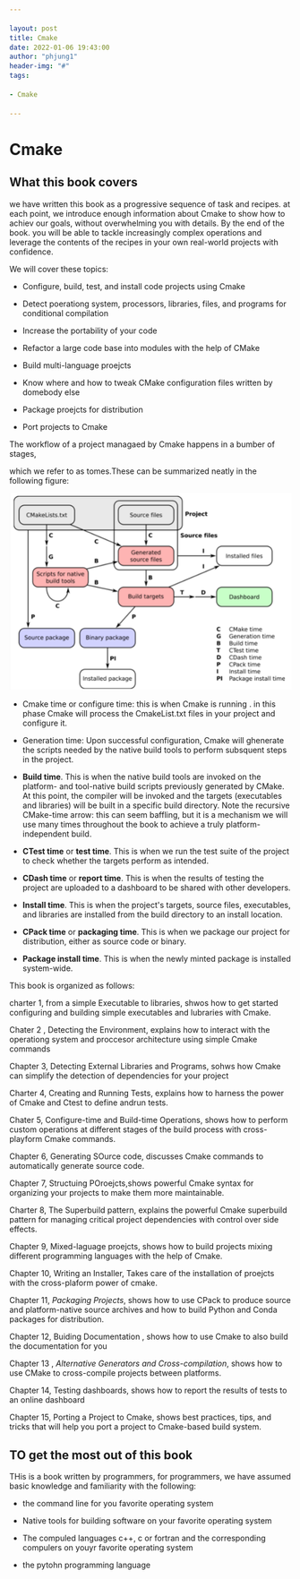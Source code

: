 ```yaml
---

layout: post
title: Cmake
date: 2022-01-06 19:43:00
author: "phjung1"
header-img: "#"
tags:

- Cmake

---
```


# Cmake

## What this book covers

we have written this book as a progressive sequence of task and recipes. at each point, we introduce enough information about Cmake to show how to achiev our goals, without overwhelming you with details. By the end of the book. you will be able to tackle increasingly complex operations and leverage the contents of the recipes in your own real-world projects with confidence.



We will cover these topics:

- Configure, build, test, and install code projects using Cmake

- Detect poerationg system, processors, libraries, files, and programs for conditional compilation

- Increase the portability of your code

- Refactor a large code base into modules with the help of CMake

- Build multi-language proejcts

- Know where and how to tweak CMake configuration files written by domebody else

- Package proejcts for distribution

- Port projects to Cmake



The workflow of a project managaed by Cmake happens in a bumber of stages,

which we refer to as tomes.These can be summarized neatly in the following figure:



![](https://raw.githubusercontent.com/phjung1/imageUploader/main/2022/01/09-15-17-13-2022-01-09-15-17-10-image.png)

- Cmake time or configure time: this is when Cmake is running . in this phase Cmake will process the CmakeList.txt files in your project and configure it.

- Generation time: Upon successful configuration, Cmake will ghenerate the scripts needed by the native build tools to perform subsquent steps in the project.

- **Build time**. This is when the native build tools are invoked on the platform- and tool-native build scripts previously generated by CMake. At this point, the compiler will be invoked and the targets (executables and libraries) will be built in a specific build directory. Note the recursive CMake-time arrow: this can seem baffling, but it is a mechanism we will use many times throughout the book to achieve a truly platform-independent build.

- **CTest time** or **test time**. This is when we run the test suite of the project to check whether the targets perform as intended.

- **CDash time** or **report time**. This is when the results of testing the project are uploaded to a dashboard to be shared with other developers.

- **Install time**. This is when the project's targets, source files, executables, and libraries are installed from the build directory to an install location.

- **CPack time** or **packaging time**. This is when we package our project for distribution, either as source code or binary.

- **Package install time**. This is when the newly minted package is installed system-wide.

This book is organized as follows:

charter 1, from a simple Executable to libraries, shwos how to get started configuring and building simple executables and lubraries with Cmake.

Chater 2 , Detecting the Environment, explains how to interact with the operationg system and proccesor architecture using simple Cmake commands

Chapter 3, Detecting External Libraries and Programs, sohws how Cmake can simplify the detection of dependencies for your project

Charter 4, Creating and Running Tests, explains how to harness the power of Cmake and Ctest to define andrun tests. 

Chater 5, Configure-time and Build-time Operations, shows how to perform custom operations at different stages of the build process with cross-playform Cmake commands.

Chapter 6, Generating SOurce code, discusses Cmake commands to automatically generate source code.

Chapter 7, Structuing POroejcts,shows powerful Cmake syntax for organizing your projects to make them more maintainable.

Charter 8, The Superbuild pattern, explains the powerful Cmake superbuild pattern for managing critical project dependencies with control over side effects.

Chapter 9, Mixed-laguage proejcts, shows how to build projects mixing different programming languages with the help of Cmake.

Chapter 10, Writing an Installer, Takes care of the installation of proejcts with the cross-plaform power of cmake.

Chapter 11, *Packaging Projects*, shows how to use CPack to produce source and platform-native source archives and how to build Python and Conda packages for distribution.

Chapter 12, Buiding Documentation , shows how to use Cmake to also build the documentation for you

Chapter 13 , *Alternative Generators and Cross-compilation*, shows how to use CMake to cross-compile projects between platforms.

Chapter 14, Testing dashboards, shows how to report the results of tests to an online dashboard

Chapter 15, Porting a Project to Cmake, shows best practices, tips, and tricks that will help you port a project to Cmake-based build system. 



## TO get the most out of this book

THis is a book written by programmers, for programmers, we have assumed basic knowledge and familiarity with the following:

- the command line for you favorite operating system

- Native tools for building software on your favorite operating system

- The compuled languages c++, c or fortran and the corresponding compulers on youyr favorite operating system

- the pytohn programming language






